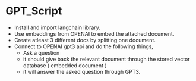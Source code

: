# GPT_Script

- Install and import langchain library.
- Use embeddings from OPENAI to embed the attached document.
- Create atleast 3 different docs by splitting one document.
- Connect to OPENAI gpt3 api and do the following things,
  - Ask a question
  - it should give back the relevant document through the stored vector database ( embedded document )
  - it will answer the asked question through GPT3.
